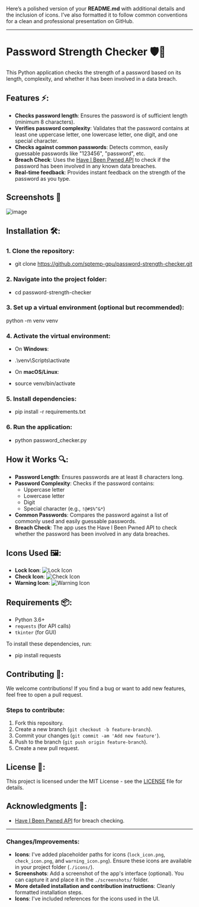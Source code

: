 Here’s a polished version of your **README.md** with additional details and the inclusion of icons. I’ve also formatted it to follow common conventions for a clean and professional presentation on GitHub.

---

# Password Strength Checker 🛡️🔑

This Python application checks the strength of a password based on its length, complexity, and whether it has been involved in a data breach.

## Features ⚡:
- **Checks password length**: Ensures the password is of sufficient length (minimum 8 characters).
- **Verifies password complexity**: Validates that the password contains at least one uppercase letter, one lowercase letter, one digit, and one special character.
- **Checks against common passwords**: Detects common, easily guessable passwords like "123456", "password", etc.
- **Breach Check**: Uses the [Have I Been Pwned API](https://haveibeenpwned.com/API/Key) to check if the password has been involved in any known data breaches.
- **Real-time feedback**: Provides instant feedback on the strength of the password as you type.

## Screenshots 📸
![image](https://github.com/user-attachments/assets/cf896d4e-fe23-4031-a77c-2bb7509cab27)


## Installation 🛠️:
### 1. Clone the repository:

- git clone https://github.com/sptemp-gpu/password-strength-checker.git


### 2. Navigate into the project folder:

- cd password-strength-checker


### 3. Set up a **virtual environment** (optional but recommended):

python -m venv venv


### 4. Activate the virtual environment:
- On **Windows**:
  
- .\venv\Scripts\activate
  
- On **macOS/Linux**:
  
- source venv/bin/activate
  

### 5. Install dependencies:

- pip install -r requirements.txt


### 6. Run the application:

- python password_checker.py


## How it Works 🔍:
- **Password Length**: Ensures passwords are at least 8 characters long.
- **Password Complexity**: Checks if the password contains:
  - Uppercase letter
  - Lowercase letter
  - Digit
  - Special character (e.g., `!@#$%^&*`)
- **Common Passwords**: Compares the password against a list of commonly used and easily guessable passwords.
- **Breach Check**: The app uses the Have I Been Pwned API to check whether the password has been involved in any data breaches.

## Icons Used 🖼️:
- **Lock Icon**: ![Lock Icon](./icons/lock_icon.png)
- **Check Icon**: ![Check Icon](./icons/check_icon.png)
- **Warning Icon**: ![Warning Icon](./icons/warning_icon.png)


## Requirements 📦:
- Python 3.6+ 
- `requests` (for API calls)
- `tkinter` (for GUI)

To install these dependencies, run:

- pip install requests


## Contributing 🤝:
We welcome contributions! If you find a bug or want to add new features, feel free to open a pull request.

### Steps to contribute:
1. Fork this repository.
2. Create a new branch (`git checkout -b feature-branch`).
3. Commit your changes (`git commit -am 'Add new feature'`).
4. Push to the branch (`git push origin feature-branch`).
5. Create a new pull request.

## License 📄:
This project is licensed under the MIT License - see the [LICENSE](LICENSE) file for details.

## Acknowledgments 🙏:
- [Have I Been Pwned API](https://haveibeenpwned.com/API/Key) for breach checking.

---

### Changes/Improvements:
- **Icons**: I've added placeholder paths for icons (`lock_icon.png`, `check_icon.png`, and `warning_icon.png`). Ensure these icons are available in your project folder (`./icons/`).
- **Screenshots**: Add a screenshot of the app's interface (optional). You can capture it and place it in the `./screenshots/` folder.
- **More detailed installation and contribution instructions**: Cleanly formatted installation steps.
- **Icons**: I've included references for the icons used in the UI.
  
